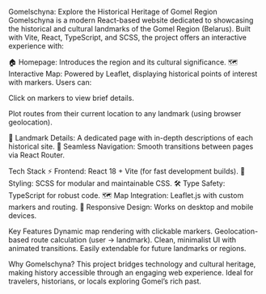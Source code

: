 Gomelschyna: Explore the Historical Heritage of Gomel Region
Gomelschyna is a modern React-based website dedicated to showcasing the historical and cultural landmarks of the Gomel Region (Belarus). Built with Vite, React, TypeScript, and SCSS, the project offers an interactive experience with:

🏠 Homepage: Introduces the region and its cultural significance.
🗺️ Interactive Map: Powered by Leaflet, displaying historical points of interest with markers. Users can:

Click on markers to view brief details.

Plot routes from their current location to any landmark (using browser geolocation).

📖 Landmark Details: A dedicated page with in-depth descriptions of each historical site.
🔗 Seamless Navigation: Smooth transitions between pages via React Router.

Tech Stack
⚡ Frontend: React 18 + Vite (for fast development builds).
🎨 Styling: SCSS for modular and maintainable CSS.
🛠 Type Safety: TypeScript for robust code.
🗺️ Map Integration: Leaflet.js with custom markers and routing.
📱 Responsive Design: Works on desktop and mobile devices.

Key Features
Dynamic map rendering with clickable markers.
Geolocation-based route calculation (user → landmark).
Clean, minimalist UI with animated transitions.
Easily extendable for future landmarks or regions.

Why Gomelschyna?
This project bridges technology and cultural heritage, making history accessible through an engaging web experience. Ideal for travelers, historians, or locals exploring Gomel’s rich past.
